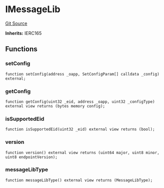 # IMessageLib
[Git Source](https://github.com/malda-protocol/malda-lending/blob/ae9b756ce0322e339daafd68cf97592f5de2033d/src\interfaces\external\layerzero\v2\IMessageLib.sol)

**Inherits:**
IERC165


## Functions
### setConfig


```solidity
function setConfig(address _oapp, SetConfigParam[] calldata _config) external;
```

### getConfig


```solidity
function getConfig(uint32 _eid, address _oapp, uint32 _configType) external view returns (bytes memory config);
```

### isSupportedEid


```solidity
function isSupportedEid(uint32 _eid) external view returns (bool);
```

### version


```solidity
function version() external view returns (uint64 major, uint8 minor, uint8 endpointVersion);
```

### messageLibType


```solidity
function messageLibType() external view returns (MessageLibType);
```

